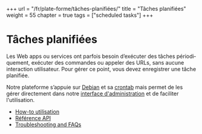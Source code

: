 +++
url = "/fr/plate-forme/tâches-planifiées/"
title = "Tâches planifiées"
weight = 55
chapter = true
tags = ["scheduled tasks"]
+++

# Tâches planifiées

Les Web apps ou ser­vices ont par­fois besoin d’exé­cu­ter des tâches pério­di­que­ment, exé­cu­ter des com­mandes ou ap­pe­ler des URLs, sans aucune inter­ac­tion uti­li­sa­teur. Pour gérer ce point, vous devez enre­gis­trer une tâche pla­ni­fiée.

Notre pla­te­forme s’ap­puie sur [Debian](https://www.debian.org/) et sa [crontab](https://fr.wikipedia.org/wiki/Cron) mais permet de les gérer directement dans notre [interface d'administration](https://admin.alwaysdata.com) et de faciliter l'utilisation. 


- [How-to utilisation]()
- [Référence API]()
- [Troubleshooting and FAQs]()
